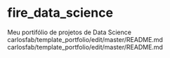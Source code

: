 # fire_data_science
Meu portifólio de projetos de Data Science
carlosfab/template_portfolio/edit/master/README.md
carlosfab/template_portfolio/edit/master/README.md
